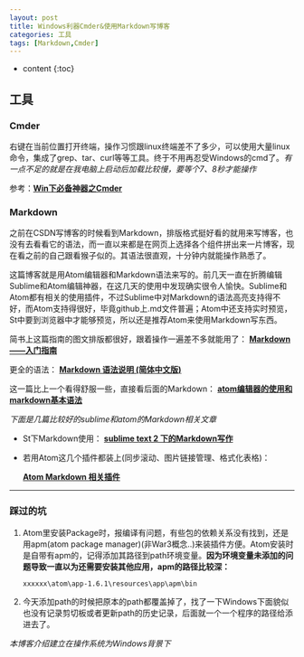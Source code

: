 ```yaml
---
layout: post
title: Windows利器Cmder&使用Markdown写博客
categories: 工具
tags: [Markdown,Cmder]
---
```


* content
{:toc}

## 工具

### Cmder

  右键在当前位置打开终端，操作习惯跟linux终端差不了多少，可以使用大量linux命令，集成了grep、tar、curl等等工具。终于不用再忍受Windows的cmd了。*有一点不足的就是在我电脑上启动后加载比较慢，要等个7、8秒才能操作*

  参考：**[Win下必备神器之Cmder](http://www.jeffjade.com/2016/01/13/2016-01-13-windows-software-cmder/)**




### Markdown

  之前在CSDN写博客的时候看到Markdown，排版格式挺好看的就用来写博客，也没有去看看它的语法，而一直以来都是在网页上选择各个组件拼出来一片博客，现在看之前的自己跟看猴子似的。其语法很直观，十分钟内就能操作熟悉了。

  这篇博客就是用Atom编辑器和Markdown语法来写的。前几天一直在折腾编辑Sublime和Atom编辑神器，在这几天的使用中发现确实很令人愉快。Sublime和Atom都有相关的使用插件，不过Sublime中对Markdown的语法高亮支持得不好，而Atom支持得很好，毕竟github上.md文件普遍；Atom中还支持实时预览，St中要到浏览器中才能够预览，所以还是推荐Atom来使用Markdown写东西。

  简书上这篇指南的图文排版都很好，跟着操作一遍差不多就能用了：  **[Markdown——入门指南](http://www.jianshu.com/p/1e402922ee32/)**

  更全的语法：
  **[Markdown 语法说明 (简体中文版)](http://www.appinn.com/markdown/#p)**

  这一篇比上一个看得舒服一些，直接看后面的Markdown：
  **[atom编辑器的使用和markdown基本语法](http://www.jianshu.com/p/f3fd881548ad)**

  *下面是几篇比较好的sublime和atom的Markdown相关文章*

  * St下Markdown使用：
  **[sublime text 2 下的Markdown写作](http://www.jianshu.com/p/378338f10263)**

  * 若用Atom这几个插件都装上(同步滚动、图片链接管理、格式化表格)：

    **[Atom Markdown 相关插件](https://segmentfault.com/a/1190000004271747)**

***

### 踩过的坑

1. Atom里安装Package时，报编译有问题，有些包的依赖关系没有找到，还是用apm(atom package manager)(非War3概念..)来装插件方便。Atom安装时是自带有apm的，记得添加其路径到path环境变量。**因为环境变量未添加的问题导致一直以为还需要安装其他应用，apm的路径比较深：**

    `xxxxxx\atom\app-1.6.1\resources\app\apm\bin`

2. 今天添加path的时候把原本的path都覆盖掉了，找了一下Windows下面貌似也没有记录剪切板或者更新path的历史记录，后面就一个一个程序的路径给添进去了。

 *本博客介绍建立在操作系统为Windows背景下*
